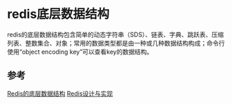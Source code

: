 # redis底层数据结构

redis的底层数据结构包含简单的动态字符串（SDS）、链表、字典、跳跃表、压缩列表、整数集合、对象；常用的数据类型都是由一种或几种数据结构构成；命令行使用“object encoding key”可以查看key的数据结构。

## 参考

[Redis的底层数据结构](https://www.cnblogs.com/MouseDong/p/11133941.html) 
[Redis设计与实现](https://book.douban.com/subject/25900156/)
